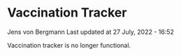 Vaccination Tracker
================
Jens von Bergmann
Last updated at 27 July, 2022 - 16:52

Vaccination tracker is no longer functional.
